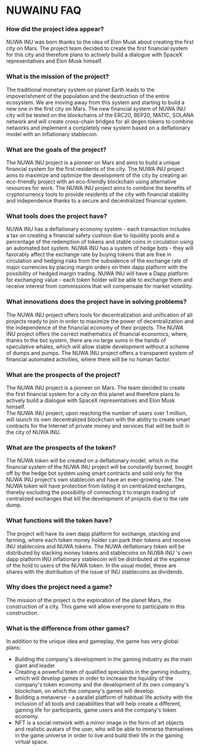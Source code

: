 # NUWAINU FAQ

### How did the project idea appear?

NUWA INU was born thanks to the idea of Elon Musk about creating the first city on Mars. The project team decided to create the first financial system for this city and therefore plans to actively build a dialogue with SpaceX representatives and Elon Musk himself.  

### What is the mission of the project?

The traditional monetary system on planet Earth leads to the impoverishment of the population and the destruction of the entire ecosystem.
We are moving away from this system and starting to build a new one in the first city on Mars. The new financial system of NUWA INU city will be tested on the blockchains of the ERC20, BEP20, MATIC, SOLANA network and will create cross-chain bridges for all degen tokens to combine networks and implement a completely new system based on a deflationary model with an inflationary stablecoin.

### What are the goals of the project?

The NUWA INU project is a pioneer on Mars and aims to build a unique financial system for the first residents of the city.
The NUWA INU project aims to maximize and optimize the development of the city by creating an eco-friendly project with an eco-friendly blockchain using alternative resources for work.
The NUWA INU project aims to combine the benefits of cryptocurrency tools to provide residents of the city with financial stability and independence thanks to a secure and decentralized financial system.

### What tools does the project have?

NUWA INU has a deflationary economy system - each transaction includes a tax on creating a financial safety cushion due to liquidity pools and a percentage of the redemption of tokens and stable coins in circulation using an automated bot system.
NUWA INU has a system of hedge bots - they will favorably affect the exchange rate by buying tokens that are free in circulation and hedging risks from the subsidence of the exchange rate of major currencies by placing margin orders on their dapp platform with the possibility of hedged margin trading.
NUWA INU will have a Dapp platform for exchanging value - each token holder will be able to exchange them and receive interest from commissions that will compensate for market volatility.

### What innovations does the project have in solving problems?

The NUWA INU project offers tools for decentralization and unification of all projects ready to join in order to maximize the power of decentralization and the independence of the financial economy of their projects.
The NUWA INU project offers the correct mathematics of financial economics, where, thanks to the bot system, there are no large sums in the hands of speculative whales, which will allow stable development without a scheme of dumps and pumps.
The NUWA INU project offers a transparent system of financial automated activities, where there will be no human factor.

### What are the prospects of the project?

The NUWA INU project is a pioneer on Mars. The team decided to create the first financial system for a city on this planet and therefore plans to actively build a dialogue with SpaceX representatives and Elon Musk himself.  
The NUWA INU project, upon reaching the number of users over 1 million, will launch its own decentralized blockchain with the ability to create smart contracts for the Internet of private money and services that will be built in the city of NUWA INU.

### What are the prospects of the token?

The NUWA token will be created on a deflationary model, which in the financial system of the NUWA INU project will be constantly burned, bought off by the hedge bot system using smart contracts and sold only for the NUWA INU project's own stablecoin and have an ever-growing rate.
The NUWA token will have protection from listing it on centralized exchanges, thereby excluding the possibility of connecting it to margin trading of centralized exchanges that kill the development of projects due to the rate dump.

### What functions will the token have?

The project will have its own dapp platform for exchange, stacking and farming, where each token money holder can park their tokens and receive INU stablecoins and NUWA tokens.
The NUWA deflationary token will be distributed by stacking money tokens and stablecoins on NUWA INU 's own dapp platform INU inflationary stablecoin will be distributed at the expense of the hold to users of the NUWA token.
In the usual model, these are shares with the distribution of the issue of INU stablecoins as dividends.

### Why does the project need a game?

The mission of the project is the exploration of the planet Mars, the construction of a city. This game will allow everyone to participate in this construction.

### What is the difference from other games?

In addition to the unique idea and gameplay, the game has very global plans:

- Building the company's development in the gaming industry as the main giant and leader
- Creating a powerful team of qualified specialists in the gaming industry, which will develop games in order to increase the liquidity of the company's token economy and the development of its own company's blockchain, on which the company's games will develop.
- Building a metaverse - a parallel platform of habitual life activity with the inclusion of all tools and capabilities that will help create a different, gaming life for participants, game users and the company's token economy.
- NFT is a social network with a mirror image in the form of art objects and realistic avatars of the user, who will be able to immerse themselves in the game universe in order to live and build their life in the gaming virtual space.

